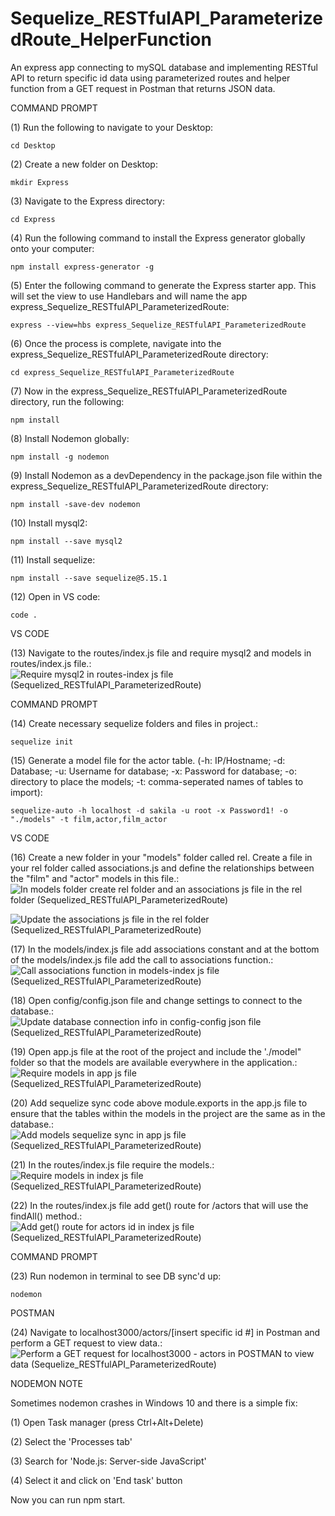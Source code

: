 # Sequelize_RESTfulAPI_ParameterizedRoute_HelperFunction
An express app connecting to mySQL database and implementing RESTful API to return specific id data using parameterized routes and helper function from a GET request in Postman that returns JSON data.

COMMAND PROMPT

(1) Run the following to navigate to your Desktop: 

    cd Desktop

(2) Create a new folder on Desktop: 

    mkdir Express

(3) Navigate to the Express directory: 

    cd Express

(4) Run the following command to install the Express generator globally onto your computer: 

    npm install express-generator -g

(5) Enter the following command to generate the Express starter app. This will set the view to use Handlebars and will name the app express_Sequelize_RESTfulAPI_ParameterizedRoute: 

    express --view=hbs express_Sequelize_RESTfulAPI_ParameterizedRoute

(6) Once the process is complete, navigate into the express_Sequelize_RESTfulAPI_ParameterizedRoute directory: 

    cd express_Sequelize_RESTfulAPI_ParameterizedRoute
    
(7) Now in the express_Sequelize_RESTfulAPI_ParameterizedRoute directory, run the following: 

    npm install

(8) Install Nodemon globally: 

    npm install -g nodemon
    
(9) Install Nodemon as a devDependency in the package.json file within the express_Sequelize_RESTfulAPI_ParameterizedRoute directory:

    npm install -save-dev nodemon
    
(10) Install mysql2:

    npm install --save mysql2

(11) Install sequelize: 

    npm install --save sequelize@5.15.1

(12) Open in VS code:

    code . 


VS CODE

(13) Navigate to the routes/index.js file and require mysql2 and models in routes/index.js file.: ![Require mysql2 in routes-index js file (Sequelized_RESTfulAPI_ParameterizedRoute)](https://user-images.githubusercontent.com/35668707/70489305-61378a80-1ac9-11ea-8d09-1703542a759a.JPG)

COMMAND PROMPT

(14) Create necessary sequelize folders and files in project.:

    sequelize init

(15)  Generate a model file for the actor table. (-h: IP/Hostname; -d: Database; -u: Username for database; -x: Password for database; -o: directory to place the models; -t: comma-seperated names of tables to import):  

    sequelize-auto -h localhost -d sakila -u root -x Password1! -o "./models" -t film,actor,film_actor
    
VS CODE

(16) Create a new folder in your "models" folder called rel. Create a file in your rel folder called associations.js and define the relationships between the "film" and "actor" models in this file.: ![In models folder create rel folder and an associations js file in the rel folder (Sequelized_RESTfulAPI_ParameterizedRoute)](https://user-images.githubusercontent.com/35668707/70489349-86c49400-1ac9-11ea-96d3-6cb7c74f3e0f.JPG)

![Update the associations js file in the rel folder (Sequelized_RESTfulAPI_ParameterizedRoute)](https://user-images.githubusercontent.com/35668707/70489483-e884fe00-1ac9-11ea-93cb-b4c25115f05d.JPG)

(17) In the models/index.js file add associations constant and at the bottom of the models/index.js file add the call to associations function.: ![Call associations function in models-index js file (Sequelized_RESTfulAPI_ParameterizedRoute)](https://user-images.githubusercontent.com/35668707/70489585-326de400-1aca-11ea-8ad9-4c9f076914b4.JPG)

(18) Open config/config.json file and change settings to connect to the database.: ![Update database connection info in config-config json file (Sequelized_RESTfulAPI_ParameterizedRoute)](https://user-images.githubusercontent.com/35668707/70489699-7bbe3380-1aca-11ea-9c15-13b28b09aca0.JPG)

(19) Open app.js file at the root of the project and include the './model" folder so that the models are available everywhere in the application.: ![Require models in app js file (Sequelized_RESTfulAPI_ParameterizedRoute)](https://user-images.githubusercontent.com/35668707/70489768-a8724b00-1aca-11ea-9f74-1e8dd8b3afda.JPG)

(20) Add sequelize sync code above module.exports in the app.js file to ensure that the tables within the models in the project are the same as in the database.: ![Add models sequelize sync in app js file (Sequelized_RESTfulAPI_ParameterizedRoute)](https://user-images.githubusercontent.com/35668707/70489851-cf308180-1aca-11ea-9156-bee825e5d511.JPG)

(21) In the routes/index.js file require the models.: ![Require models in index js file (Sequelized_RESTfulAPI_ParameterizedRoute)](https://user-images.githubusercontent.com/35668707/70489903-f5562180-1aca-11ea-9fd7-82cf46cd3fc7.JPG)

(22) In the routes/index.js file add get() route for /actors that will use the findAll() method.: ![Add get() route for actors id in index js file (Sequelized_RESTfulAPI_ParameterizedRoute)](https://user-images.githubusercontent.com/35668707/70489953-1cacee80-1acb-11ea-9c73-65e49d3bbb63.JPG)

COMMAND PROMPT

(23) Run nodemon in terminal to see DB sync'd up: 

    nodemon

POSTMAN

(24) Navigate to localhost3000/actors/[insert specific id #] in Postman and perform a GET request to view data.: ![Perform a GET request for localhost3000 - actors in POSTMAN to view data (Sequelize_RESTfulAPI_ParameterizedRoute)](https://user-images.githubusercontent.com/35668707/70489978-31898200-1acb-11ea-8d9e-bd19209b93b0.JPG)

NODEMON NOTE

Sometimes nodemon crashes in Windows 10 and there is a simple fix:

(1) Open Task manager (press Ctrl+Alt+Delete)

(2) Select the 'Processes tab'

(3) Search for 'Node.js: Server-side JavaScript'

(4) Select it and click on 'End task' button

Now you can run npm start.
